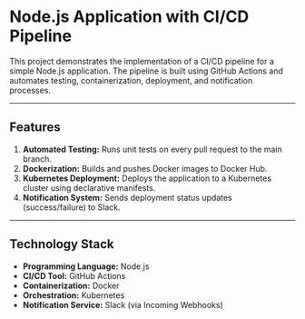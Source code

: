 # Node.js Application with CI/CD Pipeline

This project demonstrates the implementation of a CI/CD pipeline for a simple Node.js application. The pipeline is built using GitHub Actions and automates testing, containerization, deployment, and notification processes.

---

## Features

1. **Automated Testing:** Runs unit tests on every pull request to the main branch.
2. **Dockerization:** Builds and pushes Docker images to Docker Hub.
3. **Kubernetes Deployment:** Deploys the application to a Kubernetes cluster using declarative manifests.
4. **Notification System:** Sends deployment status updates (success/failure) to Slack.

---

## Technology Stack

- **Programming Language:** Node.js
- **CI/CD Tool:** GitHub Actions
- **Containerization:** Docker
- **Orchestration:** Kubernetes
- **Notification Service:** Slack (via Incoming Webhooks)
